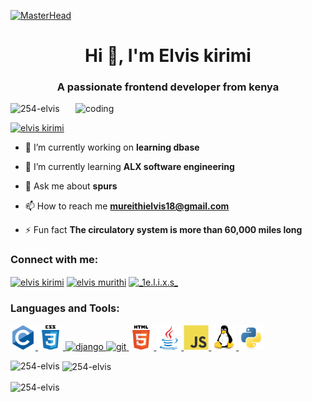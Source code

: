 [![MasterHead](https://st3.depositphotos.com/1802620/34925/v/1600/depositphotos_349257838-stock-illustration-programming-banner-coding-best-programming.jpg)](https://254-elvis.io)
<h1 align="center">Hi 👋, I'm Elvis kirimi</h1>
<h3 align="center">A passionate frontend developer from kenya</h3>
<img align="right" alt="coding" width="400" src="https://i.pinimg.com/originals/e8/f4/53/e8f453469a3ec97ecd354df465d73913.gif">

<p align="left"> <img src="https://komarev.com/ghpvc/?username=254-elvis&label=Profile%20views&color=0e75b6&style=flat" alt="254-elvis" /> </p>

<p align="left"> <a href="https://twitter.com/elvis kirimi" target="blank"><img src="https://img.shields.io/twitter/follow/elvis kirimi?logo=twitter&style=for-the-badge" alt="elvis kirimi" /></a> </p>

- 🔭 I’m currently working on **learning dbase**

- 🌱 I’m currently learning **ALX software engineering**

- 💬 Ask me about **spurs**

- 📫 How to reach me **mureithielvis18@gmail.com**

- ⚡ Fun fact **The circulatory system is more than 60,000 miles long**

<h3 align="left">Connect with me:</h3>
<p align="left">
<a href="https://twitter.com/elvis kirimi" target="blank"><img align="center" src="https://raw.githubusercontent.com/rahuldkjain/github-profile-readme-generator/master/src/images/icons/Social/twitter.svg" alt="elvis kirimi" height="30" width="40" /></a>
<a href="https://linkedin.com/in/elvis murithi" target="blank"><img align="center" src="https://raw.githubusercontent.com/rahuldkjain/github-profile-readme-generator/master/src/images/icons/Social/linked-in-alt.svg" alt="elvis murithi" height="30" width="40" /></a>
<a href="https://instagram.com/_1e.l.i.x.s_" target="blank"><img align="center" src="https://raw.githubusercontent.com/rahuldkjain/github-profile-readme-generator/master/src/images/icons/Social/instagram.svg" alt="_1e.l.i.x.s_" height="30" width="40" /></a>
</p>

<h3 align="left">Languages and Tools:</h3>
<p align="left"> <a href="https://www.cprogramming.com/" target="_blank" rel="noreferrer"> <img src="https://raw.githubusercontent.com/devicons/devicon/master/icons/c/c-original.svg" alt="c" width="40" height="40"/> </a> <a href="https://www.w3schools.com/css/" target="_blank" rel="noreferrer"> <img src="https://raw.githubusercontent.com/devicons/devicon/master/icons/css3/css3-original-wordmark.svg" alt="css3" width="40" height="40"/> </a> <a href="https://www.djangoproject.com/" target="_blank" rel="noreferrer"> <img src="https://cdn.worldvectorlogo.com/logos/django.svg" alt="django" width="40" height="40"/> </a> <a href="https://git-scm.com/" target="_blank" rel="noreferrer"> <img src="https://www.vectorlogo.zone/logos/git-scm/git-scm-icon.svg" alt="git" width="40" height="40"/> </a> <a href="https://www.w3.org/html/" target="_blank" rel="noreferrer"> <img src="https://raw.githubusercontent.com/devicons/devicon/master/icons/html5/html5-original-wordmark.svg" alt="html5" width="40" height="40"/> </a> <a href="https://www.java.com" target="_blank" rel="noreferrer"> <img src="https://raw.githubusercontent.com/devicons/devicon/master/icons/java/java-original.svg" alt="java" width="40" height="40"/> </a> <a href="https://developer.mozilla.org/en-US/docs/Web/JavaScript" target="_blank" rel="noreferrer"> <img src="https://raw.githubusercontent.com/devicons/devicon/master/icons/javascript/javascript-original.svg" alt="javascript" width="40" height="40"/> </a> <a href="https://www.linux.org/" target="_blank" rel="noreferrer"> <img src="https://raw.githubusercontent.com/devicons/devicon/master/icons/linux/linux-original.svg" alt="linux" width="40" height="40"/> </a> <a href="https://www.python.org" target="_blank" rel="noreferrer"> <img src="https://raw.githubusercontent.com/devicons/devicon/master/icons/python/python-original.svg" alt="python" width="40" height="40"/> </a> </p>

<p><img align="left" src="https://github-readme-stats.vercel.app/api/top-langs?username=254-elvis&show_icons=true&locale=en&layout=compact" alt="254-elvis" /></p>

<p>&nbsp;<img align="center" src="https://github-readme-stats.vercel.app/api?username=254-elvis&show_icons=true&locale=en" alt="254-elvis" /></p>

<p><img align="center" src="https://github-readme-streak-stats.herokuapp.com/?user=254-elvis&" alt="254-elvis" /></p>
